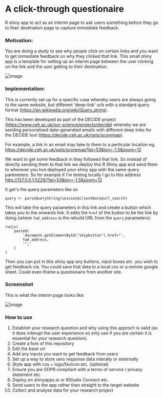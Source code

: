 # A click-through questionaire

R shiny app to act as an interim page to ask users something before they go to their destination page to capture immediate feedback.

### Motivation:

You are doing a study to see why people click on certain links and you want to get immediate feedback on why they clicked that link. This small shiny app is a template for setting up an interim page between the user clicking on the link and the user getting to their destination. 

![image](https://user-images.githubusercontent.com/17750766/170453800-91b4da77-8b3d-49a6-b358-460cbfe45509.png)


### Implementation:

This is currently set up for a specific case whereby users are always going to the same website, but different 'deep-link' urls with a standard query format (https://en.wikipedia.org/wiki/Query_string).

This has been developed as part of the DECIDE project (https://www.ceh.ac.uk/our-science/projects/decide) whereby we are sending personalised data-generated emails with different deep links for the DECIDE tool (https://decide.ceh.ac.uk/opts/scoremap).

For example, a link in an email may take to them to a perticular location eg. https://decide.ceh.ac.uk/opts/scoremap?lat=53&lon=-1.5&zoom=12

We want to get some feedback in they followed that link. So instead of directly sending them to that link we deploy this R Shiny app and send them to wherever you hve deployed your shiny app with the same query paremeters. So for example if I'm testing locally I go to this address http://127.0.0.1:5229/?lat=53&lon=-1.5&zoom=12

It get's the query parameters like so

```
query <- parseQueryString(session$clientData$url_search)
```

This will take the query parameters in this link and create a button which takes you to the onwards link. It edits the `href` of the button to be the link by doing (where `fwd_address` is the rebuild URL from the `query` parameters):

```
runjs(
    paste0(
        'document.getElementById("skipbutton").href="',
        fwd_address,
        '";'
    )
)
```

Then you can put in this shiny app any buttons, input boxes etc. you wish to get feedback via. You could save that data to a local csv or a remote google sheet. Could even iframe a questionaire from another site.

### Screenshot

This is what the interim page looks like:

![image](https://user-images.githubusercontent.com/17750766/170462752-6f82ae50-6597-4aa0-bd61-5f5cd7a570a7.png)

### How to use

1. Establish your research question and why using this approch is valid (as it does interupt the user experience so only use if you are certain it is essential for your research question).
2. Create a fork of this repository
3. Edit the base url
4. Add any inputs you want to get feedback from users 
5. Set up a way to store uers response data interally or externally
6. Style app with css + logo/favicon etc. (optional)
7. Ensure you are GDPR compliant with a terms of service / privacy statement etc.
8. Deploy on shinyapps.io or RStudio Connect etc.
9. Send users to the app rather than straight to the target website
10. Collect and analyse data for your research project

